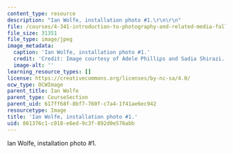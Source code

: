 ```yaml
---
content_type: resource
description: "Ian Wolfe, installation photo #1.\r\n\r\n"
file: /courses/4-341-introduction-to-photography-and-related-media-fall-2007/861376c1c018e6ed9c3f892d0e576abb_wolfe5.jpg
file_size: 31351
file_type: image/jpeg
image_metadata:
  caption: 'Ian Wolfe, installation photo #1.'
  credit: 'Credit: Image courtesy of Adele Phillips and Sadia Shirazi.'
  image-alt: ''
learning_resource_types: []
license: https://creativecommons.org/licenses/by-nc-sa/4.0/
ocw_type: OCWImage
parent_title: Ian Wolfe
parent_type: CourseSection
parent_uid: 617ff68f-8bf7-760f-c7a4-1f41ae6ec942
resourcetype: Image
title: 'Ian Wolfe, installation photo #1.'
uid: 861376c1-c018-e6ed-9c3f-892d0e576abb
---
```

Ian Wolfe, installation photo #1.

